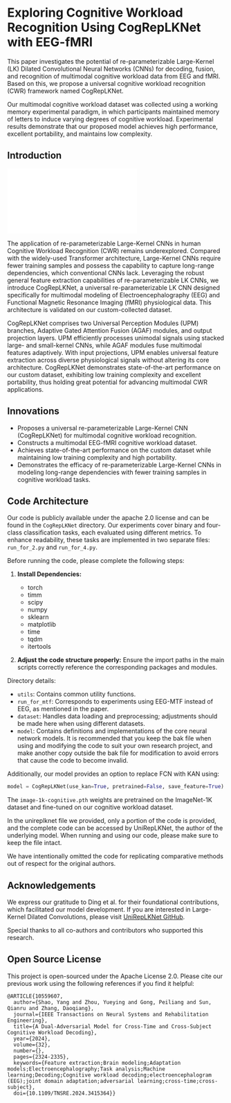 # Exploring Cognitive Workload Recognition Using CogRepLKNet with EEG-fMRI

This paper investigates the potential of re-parameterizable Large-Kernel (LK) Dilated Convolutional Neural Networks (CNNs) for decoding, fusion, and recognition of multimodal cognitive workload data from EEG and fMRI. Based on this, we propose a universal cognitive workload recognition (CWR) framework named CogRepLKNet.

Our multimodal cognitive workload dataset was collected using a working memory experimental paradigm, in which participants maintained memory of letters to induce varying degrees of cognitive workload. Experimental results demonstrate that our proposed model achieves high performance, excellent portability, and maintains low complexity.

## Introduction

![CogRepLKNet Architecture](./模型架构图.pdf)

The application of re-parameterizable Large-Kernel CNNs in human Cognitive Workload Recognition (CWR) remains underexplored. Compared with the widely-used Transformer architecture, Large-Kernel CNNs require fewer training samples and possess the capability to capture long-range dependencies, which conventional CNNs lack. Leveraging the robust general feature extraction capabilities of re-parameterizable LK CNNs, we introduce CogRepLKNet, a universal re-parameterizable LK CNN designed specifically for multimodal modeling of Electroencephalography (EEG) and Functional Magnetic Resonance Imaging (fMRI) physiological data. This architecture is validated on our custom-collected dataset.

CogRepLKNet comprises two Universal Perception Modules (UPM) branches, Adaptive Gated Attention Fusion (AGAF) modules, and output projection layers. UPM efficiently processes unimodal signals using stacked large- and small-kernel CNNs, while AGAF modules fuse multimodal features adaptively. With input projections, UPM enables universal feature extraction across diverse physiological signals without altering its core architecture. CogRepLKNet demonstrates state-of-the-art performance on our custom dataset, exhibiting low training complexity and excellent portability, thus holding great potential for advancing multimodal CWR applications.

## Innovations

- Proposes a universal re-parameterizable Large-Kernel CNN (CogRepLKNet) for multimodal cognitive workload recognition.
- Constructs a multimodal EEG-fMRI cognitive workload dataset.
- Achieves state-of-the-art performance on the custom dataset while maintaining low training complexity and high portability.
- Demonstrates the efficacy of re-parameterizable Large-Kernel CNNs in modeling long-range dependencies with fewer training samples in cognitive workload tasks.

## Code Architecture

Our code is publicly available under the apache 2.0 license and can be found in the `CogRepLKNet` directory.
Our experiments cover binary and four-class classification tasks, each evaluated using different metrics. To enhance readability, these tasks are implemented in two separate files: `run_for_2.py` and `run_for_4.py`.

Before running the code, please complete the following steps:

1. **Install Dependencies:**
   - torch
   - timm
   - scipy
   - numpy
   - sklearn
   - matplotlib
   - time
   - tqdm
   - itertools

2. **Adjust the code structure properly:** Ensure the import paths in the main scripts correctly reference the corresponding packages and modules.

Directory details:
- `utils`: Contains common utility functions.
- `run_for_mtf`: Corresponds to experiments using EEG-MTF instead of EEG, as mentioned in the paper.
- `dataset`: Handles data loading and preprocessing; adjustments should be made here when using different datasets.
- `model`: Contains definitions and implementations of the core neural network models.
It is recommended that you keep the bak file when using and modifying the code to suit your own research project, and make another copy outside the bak file for modification to avoid errors that cause the code to become invalid.

Additionally, our model provides an option to replace FCN with KAN using:
```python
model = CogRepLKNet(use_kan=True, pretrained=False, save_feature=True)
```
The `image-1k-cognitive.pth` weights are pretrained on the ImageNet-1K dataset and fine-tuned on our cognitive workload dataset.

In the unireplknet file we provided, only a portion of the code is provided, and the complete code can be accessed by UniRepLKNet, the author of the underlying model. When running and using our code, please make sure to keep the file intact.

We have intentionally omitted the code for replicating comparative methods out of respect for the original authors.

## Acknowledgements

We express our gratitude to Ding et al. for their foundational contributions, which facilitated our model development. If you are interested in Large-Kernel Dilated Convolutions, please visit [UniRepLKNet GitHub](https://github.com/AILab-CVC/UniRepLKNet). 

Special thanks to all co-authors and contributors who supported this research.

## Open Source License

This project is open-sourced under the Apache License 2.0. Please cite our previous work using the following references if you find it helpful:
```
@ARTICLE{10559607,
  author={Shao, Yang and Zhou, Yueying and Gong, Peiliang and Sun, Qianru and Zhang, Daoqiang},
  journal={IEEE Transactions on Neural Systems and Rehabilitation Engineering}, 
  title={A Dual-Adversarial Model for Cross-Time and Cross-Subject Cognitive Workload Decoding}, 
  year={2024},
  volume={32},
  number={},
  pages={2324-2335},
  keywords={Feature extraction;Brain modeling;Adaptation models;Electroencephalography;Task analysis;Machine learning;Decoding;Cognitive workload decoding;electroencephalogram (EEG);joint domain adaptation;adversarial learning;cross-time;cross-subject},
  doi={10.1109/TNSRE.2024.3415364}}
```
